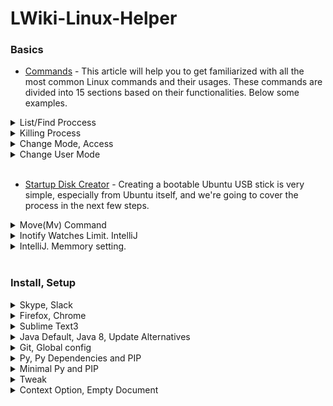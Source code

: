 # LWiki-Linux-Helper



### Basics

* [Commands](https://linoxide.com/linux-how-to/linux-commands-brief-outline-examples/) - This article will help you to get familiarized with all the most common Linux commands and their usages. These commands are divided into 15 sections based on their functionalities. Below some examples.


<details> 
<summary> List/Find Proccess </summary>
<p> 

```
sudo ps -ef
```
`ps` - displays processes for the current shell. `-e` - display every active process on a Linux. `-f`- to perform a full-format listing.

```
sudo lsof -t -i:8000
```
`lsof` - list of files(also used for to list related processes). `-t` - show only process ID. `-i` - show only internet connections related process (port in our case). 

</p>
</details>


<details> 
<summary> Killing Process </summary>
<p> 
   
```
# Kill a process by PID
sudo kill <SIG> <PID>

# Kill a process by name
sudo killall <name>
```
   
Possible signals(SIG) for killing.
SIGHUP 1 SIGINT 2  SIGKILL 9, etc. 

</p>
</details>


<details> 
<summary> Change Mode, Access </summary>
<p> 

For the directories only. For the most cases. 
```
find <folder> -type d -exec sudo chmod 755 {} \;
```

Only if you understand, what you are doing.
```
sudo chmod 755 -R <folder>
```

</p>
</details>


<details> 
<summary> Change User Mode </summary>
<p> 

sudo chown <flags> <user-to> <dir>

```
sudo chown -R $USER ./out
```

</p>
</details>
</br>


* [Startup Disk Creator](https://tutorials.ubuntu.com/tutorial/tutorial-create-a-usb-stick-on-ubuntu#0) - Creating a bootable Ubuntu USB stick is very simple, especially from Ubuntu itself, and we're going to cover the process in the next few steps.


<details> 
<summary> Move(Mv) Command </summary>
<p> 


Mv command main options.`mv -f`	force move by overwriting destination file without prompt. `mv -i`	interactive prompt before overwrite. `mv -u`	update - move when source is newer than destination. `mv -v`	verbose - print source and destination files


Move main.c def.h files to /home/usr/rapid/ directory

```
mv main.c def.h /home/usr/rapid/
```

Move all C files in current directory to subdirectory bak

```
mv *.c bak
```

Move all files in subdirectory bak to current directory

```
mv bak/* .
```

Rename file main.c to main.bak

```
mv main.c main.bak
```

Rename directory bak to bak2:

```
mv bak bak2
```

</p>
</details>


<details> 
<summary> Inotify Watches Limit. IntelliJ </summary>
<p> 

Inotify requires a "watch handle" to be set for each directory in the project. Unfortunately, the default limit of watch handles may not be enough for reasonably sized projects, and reaching the limit will force IntelliJ platform to fall back to recursive scans of directory trees.


```
wget  -O /etc/sysctl.d/60-jetbrains.conf "https://gist.githubusercontent.com/bittner/c7d1d49fe0c9af907f24/raw/e2448528477ca3508ad480bea52d3dad54a58f10/60-jetbrains.conf"

sudo sysctl --system
```

</p>
</details>


<details> 
<summary> IntelliJ. Memmory setting.</summary>
<p> 

`idea.vmoptions` and `idea64.vmoptions`

```
-Xms748m
-Xmx748m
```

`idea.properties`

```
idea.max.intellisense.filesize=999999
idea.max.content.load.filesize=999999
```

</p>
</details>
</br>

### Install, Setup


<details> 
<summary> Skype, Slack </summary>
<p> 
   
```
wget https://repo.skype.com/latest/skypeforlinux-64.deb; sudo dpkg -i skypeforlinux-64.deb; sudo apt-get update; sudo snap install slack --classic; 
```

</p>
</details>


<details> 
<summary> Firefox, Chrome </summary>
<p> 
   
```
sudo apt-get update; sudo apt install firefox; sudo wget https://dl.google.com/linux/direct/google-chrome-stable_current_amd64.deb; sudo dpkg -i google-chrome-stable_current_amd64.deb; 
```

</p>
</details>

<details> 
<summary> Sublime Text3 </summary>
<p> 
   
```
wget -qO - https://download.sublimetext.com/sublimehq-pub.gpg | sudo apt-key add -; sudo apt-add-repository "deb https://download.sublimetext.com/ apt/stable/"; sudo apt-get update; sudo apt-get install sublime-text;
```

</p>
</details>


<details> 
<summary> Java Default, Java 8, Update Alternatives </summary>
<p> 
   
```
sudo apt-get update; sudo apt install default-jre; sudo apt install default-jdk; sudo apt install openjdk-8-jdk; sudo update-alternatives --config java; sudo update-alternatives --config javac; sudo update-alternatives --config javadoc; sudo update-alternatives --config javap;
```

</p>
</details>

 
<details> 
<summary> Git, Global config </summary>
<p> 
   
```
sudo apt update; sudo apt install git; git config --global user.name "GensaGames"; git config --global user.email "GensaGames@domain.com";
```

</p>
</details>


<details> 
<summary> Py, Py Dependencies and PIP </summary>
<p> 
   
```
sudo apt-get update; sudo apt-get install python3.6; sudo apt-get install python3-distutils; sudo apt install python3-testresources; wget https://bootstrap.pypa.io/get-pip.py; sudo python3 get-pip.py; 
```

</p>
</details>


<details> 
<summary> Minimal Py and PIP </summary>
<p> 
   
```
sudo apt update; sudo apt install python-minimal; wget https://bootstrap.pypa.io/get-pip.py; sudo python get-pip.py; 
```

</p>
</details>


<details> 
<summary> Tweak </summary>
<p> 
   
```
sudo apt-get install gnome-tweak-tool; 
```

</p>
</details>


<details> 
<summary> Context Option, Empty Document </summary>
<p> 
   
```
touch ~/Templates/Empty\ Document
```

</p>
</details>
